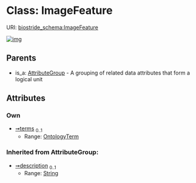 
# Class: ImageFeature



URI: [biostride_schema:ImageFeature](https://w3id.org/biostride/schema/ImageFeature)


[![img](https://yuml.me/diagram/nofunky;dir:TB/class/[OntologyTerm],[OntologyTerm]<terms%200..1-%20[ImageFeature&#124;description(i):string%20%3F],[AttributeGroup]^-[ImageFeature],[AttributeGroup])](https://yuml.me/diagram/nofunky;dir:TB/class/[OntologyTerm],[OntologyTerm]<terms%200..1-%20[ImageFeature&#124;description(i):string%20%3F],[AttributeGroup]^-[ImageFeature],[AttributeGroup])

## Parents

 *  is_a: [AttributeGroup](AttributeGroup.md) - A grouping of related data attributes that form a logical unit

## Attributes


### Own

 * [➞terms](imageFeature__terms.md)  <sub>0..1</sub>
     * Range: [OntologyTerm](OntologyTerm.md)

### Inherited from AttributeGroup:

 * [➞description](attributeGroup__description.md)  <sub>0..1</sub>
     * Range: [String](types/String.md)
